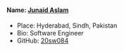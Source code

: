 #### Name: [Junaid Aslam](https://github.com/20sw084)
- Place: Hyderabad, Sindh, Pakistan
- Bio: Software Engineer
- GitHub: [20sw084](https://github.com/20sw084)
